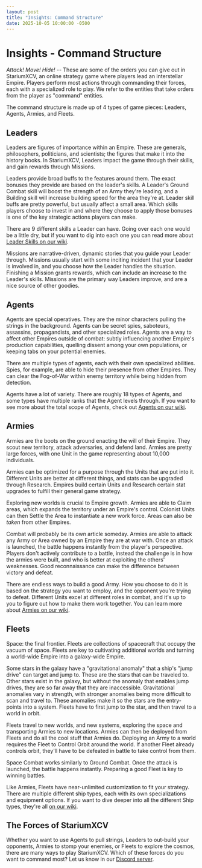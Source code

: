 ```yaml
---
layout: post
title: "Insights: Command Structure"
date: 2025-10-05 10:00:00 -0500
---
```

# Insights - Command Structure
*Attack! Move! Hide!* -- These are some of the orders you can give out in StariumXCV, an online strategy game where players lead an interstellar Empire. Players perform most actions through commanding their forces, each with a specialized role to play. We refer to the entities that take orders from the player as "command" entities. 

The command structure is made up of 4 types of game pieces: Leaders, Agents, Armies, and Fleets. 
## Leaders
Leaders are figures of importance within an Empire. These are generals, philosophers, politicians, and scientists; the figures that make it into the history books. In StariumXCV, Leaders impact the game through their skills, and gain rewards through Missions.

Leaders provide broad buffs to the features around them. The exact bonuses they provide are based on the leader's skills. A Leader's Ground Combat skill will boost the strength of an Army they're leading, and a Building skill will increase building speed for the area they're at. Leader skill buffs are pretty powerful, but usually affect a small area. Which skills players choose to invest in and where they choose to apply those bonuses is one of the key strategic actions players can make. 

There are 9 different skills a Leader can have. Going over each one would be a little dry, but if you want to dig into each one you can read more about [Leader Skills on our wiki](https://reference.stariumxcv.com/index.php?title=Leaders#Skills).

Missions are narrative-driven, dynamic stories that you guide your Leader through. Missions usually start with some inciting incident that your Leader is involved in, and you choose how the Leader handles the situation. Finishing a Mission grants rewards, which can include an increase to the Leader's skills. Missions are the primary way Leaders improve, and are a nice source of other goodies.
## Agents
Agents are special operatives. They are the minor characters pulling the strings in the background. Agents can be secret spies, saboteurs, assassins, propagandists, and other specialized roles. Agents are a way to affect other Empires outside of combat: subtly influencing another Empire's production capabilities, quelling dissent among your own populations, or keeping tabs on your potential enemies. 

There are multiple types of agents, each with their own specialized abilities. Spies, for example, are able to hide their presence from other Empires. They can clear the Fog-of-War within enemy territory while being hidden from detection.

Agents have a lot of variety. There are roughly 18 types of Agents, and some types have multiple ranks that the Agent levels through. If you want to see more about the total scope of Agents, check out [Agents on our wiki](https://reference.stariumxcv.com/index.php?title=Agents#Archtypes).
## Armies
Armies are the boots on the ground enacting the will of their Empire. They scout new territory, attack adversaries, and defend land. Armies are pretty large forces, with one Unit in the game representing about 10,000 individuals. 

Armies can be optimized for a purpose through the Units that are put into it. Different Units are better at different things, and stats can be upgraded through Research. Empires build certain Units and Research certain stat upgrades to fulfill their general game strategy. 

Exploring new worlds is crucial to Empire growth. Armies are able to Claim areas, which expands the territory under an Empire's control. Colonist Units can then Settle the Area to instantiate a new work force. Areas can also be *taken* from other Empires.

Combat will probably be its own article someday. Armies are able to attack any Army or Area owned by an Empire they are at war with. Once an attack is launched, the battle happens instantly from the player's perspective. Players don't actively contribute to a battle, instead the challenge is in how the armies were built, and who is better at exploiting the others' weaknesses. Good reconnaissance can make the difference between victory and defeat. 

There are endless ways to build a good Army. How you choose to do it is based on the strategy you want to employ, and the opponent you're trying to defeat. Different Units excel at different roles in combat, and it's up to you to figure out how to make them work together. You can learn more about [Armies on our wiki](https://reference.stariumxcv.com/index.php?title=Armies).
## Fleets
Space: the final frontier. Fleets are collections of spacecraft that occupy the vacuum of space. Fleets are key to cultivating additional worlds and turning a world-wide Empire into a galaxy-wide Empire. 

Some stars in the galaxy have a "gravitational anomaly" that a ship's "jump drive" can target and jump to. These are the stars that can be traveled to. Other stars exist in the galaxy, but without the anomaly that enables jump drives, they are so far away that they are inaccessible. Gravitational anomalies vary in strength, with stronger anomalies being more difficult to scan and travel to. These anomalies make it so the stars are the entry-points into a system. Fleets have to first jump to the star, and then travel to a world in orbit. 

Fleets travel to new worlds, and new systems, exploring the space and transporting Armies to new locations. Armies can then be deployed from Fleets and do all the cool stuff that Armies do. Deploying an Army to a world requires the Fleet to Control Orbit around the world. If another Fleet already controls orbit, they'll have to be defeated in battle to take control from them. 

Space Combat works similarly to Ground Combat. Once the attack is launched, the battle happens instantly. Preparing a good Fleet is key to winning battles.

Like Armies, Fleets have near-unlimited customization to fit your strategy. There are multiple different ship types, each with its own specializations and equipment options. If you want to dive deeper into all the different Ship types, they're all [on our wiki](https://reference.stariumxcv.com).

## The Forces of StariumXCV
Whether you want to use Agents to pull strings, Leaders to out-build your opponents, Armies to stomp your enemies, or Fleets to explore the cosmos, there are many ways to play StariumXCV. Which of these forces do you want to command most? Let us know in our [Discord server](https://discord.gg/JSB2CTV).
